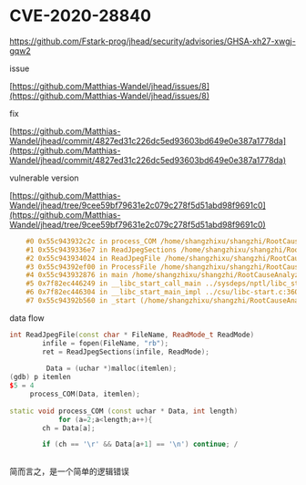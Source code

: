 # CVE-2020-28840

https://github.com/Fstark-prog/jhead/security/advisories/GHSA-xh27-xwgj-gqw2

issue

[https://github.com/Matthias-Wandel/jhead/issues/8](https://github.com/Matthias-Wandel/jhead/issues/8)

fix

[https://github.com/Matthias-Wandel/jhead/commit/4827ed31c226dc5ed93603bd649e0e387a1778da](https://github.com/Matthias-Wandel/jhead/commit/4827ed31c226dc5ed93603bd649e0e387a1778da)

vulnerable version

[https://github.com/Matthias-Wandel/jhead/tree/9cee59bf79631e2c079c278f5d51abd98f9691c0](https://github.com/Matthias-Wandel/jhead/tree/9cee59bf79631e2c079c278f5d51abd98f9691c0)

```cpp
    #0 0x55c943932c2c in process_COM /home/shangzhixu/shangzhi/RootCauseAnalyzer/gdb_test/RealWorldTest/CVE-2020-28840/jhead-9cee59bf79631e2c079c278f5d51abd98f9691c0/jpgfile.c:51
    #1 0x55c9439336e7 in ReadJpegSections /home/shangzhixu/shangzhi/RootCauseAnalyzer/gdb_test/RealWorldTest/CVE-2020-28840/jhead-9cee59bf79631e2c079c278f5d51abd98f9691c0/jpgfile.c:240
    #2 0x55c943934024 in ReadJpegFile /home/shangzhixu/shangzhi/RootCauseAnalyzer/gdb_test/RealWorldTest/CVE-2020-28840/jhead-9cee59bf79631e2c079c278f5d51abd98f9691c0/jpgfile.c:378
    #3 0x55c94392ef00 in ProcessFile /home/shangzhixu/shangzhi/RootCauseAnalyzer/gdb_test/RealWorldTest/CVE-2020-28840/jhead-9cee59bf79631e2c079c278f5d51abd98f9691c0/jhead.c:905
    #4 0x55c943932876 in main /home/shangzhixu/shangzhi/RootCauseAnalyzer/gdb_test/RealWorldTest/CVE-2020-28840/jhead-9cee59bf79631e2c079c278f5d51abd98f9691c0/jhead.c:1756
    #5 0x7f82ec446249 in __libc_start_call_main ../sysdeps/nptl/libc_start_call_main.h:58
    #6 0x7f82ec446304 in __libc_start_main_impl ../csu/libc-start.c:360
    #7 0x55c94392b560 in _start (/home/shangzhixu/shangzhi/RootCauseAnalyzer/gdb_test/RealWorldTest/CVE-2020-28840/jhead-9cee59bf79631e2c079c278f5d51abd98f9691c0/jhead+0xf560)
```

data flow

```cpp
int ReadJpegFile(const char * FileName, ReadMode_t ReadMode)
		infile = fopen(FileName, "rb");
		ret = ReadJpegSections(infile, ReadMode);
		
		 Data = (uchar *)malloc(itemlen); 
(gdb) p itemlen
$5 = 4
     process_COM(Data, itemlen);
    
static void process_COM (const uchar * Data, int length)
			for (a=2;a<length;a++){
        ch = Data[a];

        if (ch == '\r' && Data[a+1] == '\n') continue; /
       
```

简而言之，是一个简单的逻辑错误